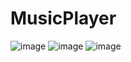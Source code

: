# MusicPlayer
![image](https://github.com/DinhSonBui/MusicPlayer/assets/86103959/8da631b1-bc00-4150-a6c2-6cd0e60f1a00)
![image](https://github.com/DinhSonBui/MusicPlayer/assets/86103959/6a5f303e-b185-4f89-bd49-e0bec0328cb9)
![image](https://github.com/DinhSonBui/MusicPlayer/assets/86103959/a99ec9bb-a96b-4890-8ddd-821812da9154)



